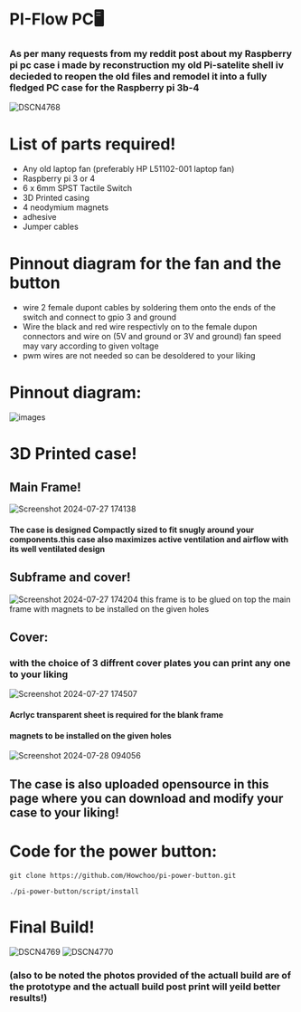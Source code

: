 # PI-Flow PC🖥
### As per many requests from my reddit post about my Raspberry pi pc case i made by reconstruction my old Pi-satelite shell iv decieded to reopen the old files and remodel it into a fully fledged PC case for the Raspberry pi 3b-4  
![DSCN4768](https://github.com/user-attachments/assets/d73ae835-e4fc-4307-83d3-2f96dbbce639)


# List of parts required!
* Any old laptop fan (preferably HP L51102-001 laptop fan)
* Raspberry pi 3 or 4
* 6 x 6mm SPST Tactile Switch
* 3D Printed casing
* 4 neodymium magnets
* adhesive
* Jumper cables
  
# Pinnout diagram for the fan and the button
* wire 2 female dupont cables by soldering them onto the ends of the switch and connect to gpio 3 and ground
* Wire the black and red wire respectivly on to the female dupon connectors and wire on (5V and ground or 3V and ground) fan speed may vary according to given voltage
* pwm wires are not needed so can be desoldered to your liking
  
# Pinnout diagram:
![images](https://github.com/user-attachments/assets/bfdf7612-63ad-4e66-82d5-10442df5ab19)


# 3D Printed case!
## Main Frame!
![Screenshot 2024-07-27 174138](https://github.com/user-attachments/assets/efd501df-3851-4207-8dd5-e792f931b31f)

#### The case is designed Compactly sized to fit snugly around your components.this case also maximizes active ventilation and airflow with its well ventilated design

## Subframe and cover!
![Screenshot 2024-07-27 174204](https://github.com/user-attachments/assets/7f65e525-c3b3-435f-9569-15ffc55a5040)
this frame is to be glued on top the main frame with magnets to be installed on the given holes
## Cover:
### with the choice of 3 diffrent cover plates you can print any one to your liking 

![Screenshot 2024-07-27 174507](https://github.com/user-attachments/assets/c3cdca55-ed8e-418a-997e-11a0f1b840e5)
#### Acrlyc transparent sheet is required for the blank frame
#### magnets to be installed on the given holes 
![Screenshot 2024-07-28 094056](https://github.com/user-attachments/assets/409b2dfa-8bd4-4599-a1f3-30d20f077dd5)

## The case is also uploaded opensource in this page where you can download and modify your case to your liking!

# Code for the power button:
```Script for shutdown:
git clone https://github.com/Howchoo/pi-power-button.git

./pi-power-button/script/install
````
# Final Build!
![DSCN4769](https://github.com/user-attachments/assets/81bcc68b-6cdd-477d-82b5-6b261bab7561)
![DSCN4770](https://github.com/user-attachments/assets/ff65c962-0b68-4f4f-b607-e11066b9e3a1)
### (also to be noted the photos provided of the actuall build are of the prototype and the actuall build post print will yeild better results!)
